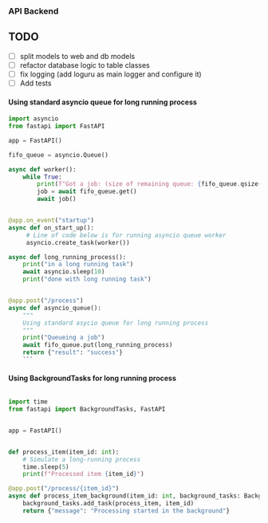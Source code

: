 ### API Backend

## TODO

- [ ] split models to web and db models
- [ ] refactor database logic to table classes
- [ ] fix logging (add loguru as main logger and configure it)
- [ ] Add tests

#### Using standard asyncio queue for long running process

````python
import asyncio
from fastapi import FastAPI

app = FastAPI()

fifo_queue = asyncio.Queue()

async def worker():
    while True:
        print(f"Got a job: (size of remaining queue: {fifo_queue.qsize()})")
        job = await fifo_queue.get()
        await job()


@app.on_event("startup")
async def on_start_up():
     # Line of code below is for running asyncio queue worker
     asyncio.create_task(worker())

async def long_running_process():
    print("in a long running task")
    await asyncio.sleep(10)
    print("done with long running task")


@app.post("/process")
async def asyncio_queue():
    """
    Using standard asycio queue for long running process
    """
    print("Queueing a job")
    await fifo_queue.put(long_running_process)
    return {"result": "success"}
    ```
````

#### Using BackgroundTasks for long running process

```python

import time
from fastapi import BackgroundTasks, FastAPI


app = FastAPI()


def process_item(item_id: int):
    # Simulate a long-running process
    time.sleep(5)
    print(f"Processed item {item_id}")

@app.post("/process/{item_id}")
async def process_item_background(item_id: int, background_tasks: BackgroundTasks):
    background_tasks.add_task(process_item, item_id)
    return {"message": "Processing started in the background"}
```
